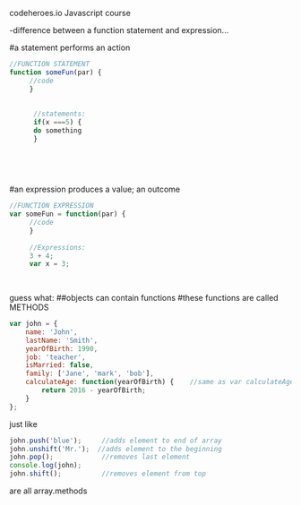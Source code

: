 codeheroes.io
Javascript course

-difference between a function statement and expression...

#a statement performs an action
```js
//FUNCTION STATEMENT
function someFun(par) {
     //code
     }
  
    
      //statements:
      if(x ===5) {
      do something
      }
        
        
     
     
```
#an expression produces a value; an outcome
```js     
//FUNCTION EXPRESSION
var someFun = function(par) {
     //code
     }
       
     //Expressions:
     3 + 4;
     var x = 3;
           
           
```
guess what:
##objects can contain functions
#these functions are called METHODS

```js
var john = {
    name: 'John',
    lastName: 'Smith',
    yearOfBirth: 1990,
    job: 'teacher',
    isMarried: false,
    family: ['Jane', 'mark', 'bob'],
    calculateAge: function(yearOfBirth) {    //same as var calculateAge = function(yearOfBrth-)
        return 2016 - yearOfBirth;
    }
};

```

just like 
```js
john.push('blue');     //adds element to end of array
john.unshift('Mr.');  //adds element to the beginning 
john.pop();            //removes last element
console.log(john);
john.shift();          //removes element from top
```
are all array.methods







     
